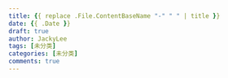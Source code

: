 ```yaml
---
title: {{ replace .File.ContentBaseName "-" " " | title }}
date: {{ .Date }}
draft: true
author: JackyLee
tags: [未分类]
categories: [未分类]
comments: true
---
```

